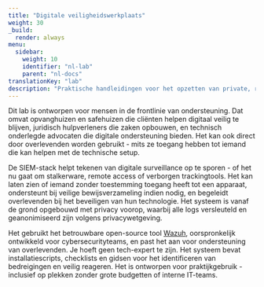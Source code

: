 ```yaml
---
title: "Digitale veiligheidswerkplaats"
weight: 30
_build:
  render: always
menu:
  sidebar:
    weight: 10
    identifier: "nl-lab"
    parent: "nl-docs"
translationKey: "lab"
description: "Praktische handleidingen voor het opzetten van private, resilient tools in opvangcentra of gemeenschapsruimtes."
---
```


Dit lab is ontworpen voor mensen in de frontlinie van ondersteuning. Dat omvat opvanghuizen en safehuizen die cliënten helpen digitaal veilig te blijven, juridisch hulpverleners die zaken opbouwen, en technisch onderlegde advocaten die digitale ondersteuning bieden. Het kan ook direct door overlevenden worden gebruikt - mits ze toegang hebben tot iemand die kan helpen met de technische setup.

De SIEM-stack helpt tekenen van digitale surveillance op te sporen - of het nu gaat om stalkerware, remote access of verborgen trackingtools. Het kan laten zien of iemand zonder toestemming toegang heeft tot een apparaat, ondersteunt bij veilige bewijsverzameling indien nodig, en begeleidt overlevenden bij het beveiligen van hun technologie. Het systeem is vanaf de grond opgebouwd met privacy voorop, waarbij alle logs versleuteld en geanonimiseerd zijn volgens privacywetgeving.

Het gebruikt het betrouwbare open-source tool [Wazuh](https://wazuh.com/), oorspronkelijk ontwikkeld voor cybersecurityteams, en past het aan voor ondersteuning van overlevenden. Je hoeft geen tech-expert te zijn. Het systeem bevat installatiescripts, checklists en gidsen voor het identificeren van bedreigingen en veilig reageren. Het is ontworpen voor praktijkgebruik - inclusief op plekken zonder grote budgetten of interne IT-teams.

